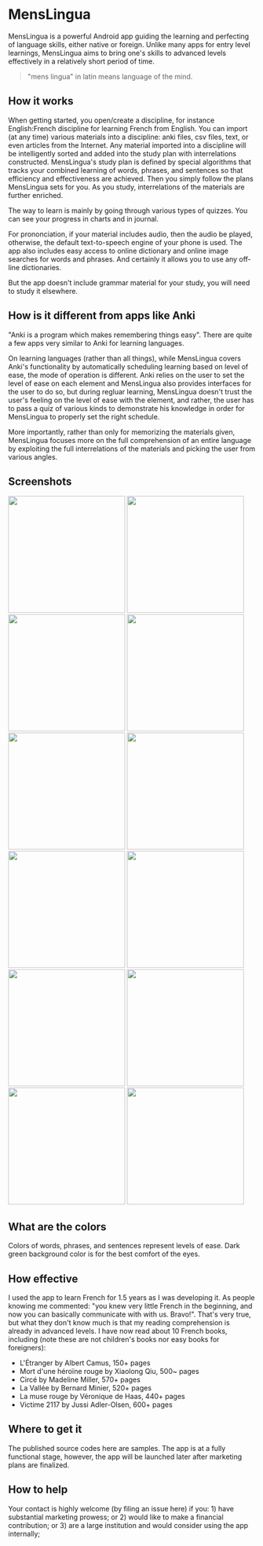 # MensLingua

MensLingua is a powerful Android app guiding the learning and perfecting of language skills, either native or foreign.  Unlike many apps for entry level learnings, MensLingua aims to bring one's skills to advanced levels effectively in a relatively short period of time.

> "mens lingua" in latin means language of the mind.

## How it works

When getting started, you open/create a discipline, for instance English:French discipline for learning French from English.  You can import (at any time) various materials into a discipline: anki files, csv files, text, or even articles from the Internet.  Any material imported into a discipline will be intelligently sorted and added into the study plan with interrelations constructed.  MensLingua's study plan is defined by special algorithms that tracks your combined learning of words, phrases, and sentences so that efficiency and effectiveness are achieved.  Then you simply follow the plans MensLingua sets for you.  As you study, interrelations of the materials are further enriched.

The way to learn is mainly by going through various types of quizzes.  You can see your progress in charts and in journal.

For prononciation, if your material includes audio, then the audio be played, otherwise, the default text-to-speech engine of your phone is used.  The app also includes easy access to online dictionary and online image searches for words and phrases.  And certainly it allows you to use any off-line dictionaries.

But the app doesn't include grammar material for your study, you will need to study it elsewhere.

## How is it different from apps like Anki

"Anki is a program which makes remembering things easy".  There are quite a few apps very similar to Anki for learning languages.

On learning languages (rather than all things), while MensLingua covers Anki's functionality by automatically scheduling learning based on level of ease, the mode of operation is different.  Anki relies on the user to set the level of ease on each element and MensLingua also provides interfaces for the user to do so, but during regluar learning, MensLingua doesn't trust the user's feeling on the level of ease with the element, and rather, the user has to pass a quiz of various kinds to demonstrate his knowledge in order for MensLingua to properly set the right schedule.

More importantly, rather than only for memorizing the materials given, MensLingua focuses more on the full comprehension of an entire language by exploiting the full interrelations of the materials and picking the user from various angles.

## Screenshots

<img src="./Images/FE.jpg" width="238" /> <img src="./Images/DE.jpg" width="238" /> 
<img src="./Images/Courses.jpg" width="238" /> <img src="./Images/Words.jpg" width="238" /> 
<img src="./Images/Sentences.jpg" width="238" /> <img src="./Images/Phrases.jpg" width="238" /> 
<img src="./Images/Cloze.jpg" width="238" /> <img src="./Images/MMW.jpg" width="238" /> 
<img src="./Images/NTS.jpg" width="238" /> <img src="./Images/Journals.jpg" width="238" /> 
<img src="./Images/Charts.jpg" width="238" /> <img src="./Images/Chart.jpg" width="238" /> 

## What are the colors

Colors of words, phrases, and sentences represent levels of ease.  Dark green background color is for the best comfort of the eyes.

## How effective

I used the app to learn French for 1.5 years as I was developing it.  As people knowing me commented: "you knew very little French in the beginning, and now you can basically communicate with with us.  Bravo!".  That's very true, but what they don't know much is that my reading comprehension is already in advanced levels.  I have now read about 10 French books, including (note these are not children's books nor easy books for foreigners):

* L'Étranger by Albert Camus, 150+ pages
* Mort d'une héroïne rouge by Xiaolong Qiu, 500~ pages
* Circé by Madeline Miller, 570+ pages
* La Vallée by Bernard Minier, 520+ pages
* La muse rouge by Véronique de Haas, 440+ pages
* Victime 2117 by Jussi Adler-Olsen, 600+ pages

## Where to get it

The published source codes here are samples.  The app is at a fully functional stage, however, the app will be launched later after marketing plans are finalized.

## How to help

Your contact is highly welcome (by filing an issue here) if you: 1) have substantial marketing prowess; or 2) would like to make a financial contribution; or 3) are a large institution and would consider using the app internally; 
